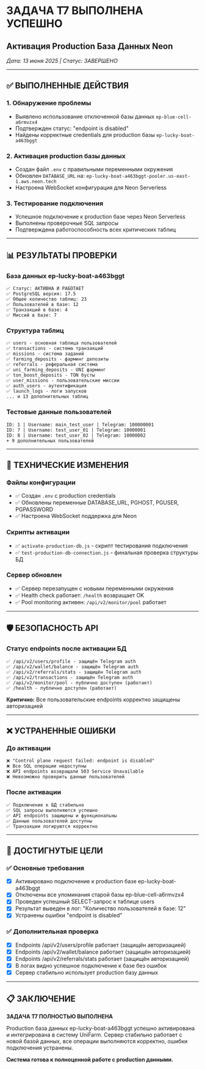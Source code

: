 # ЗАДАЧА T7 ВЫПОЛНЕНА УСПЕШНО
## Активация Production База Данных Neon

*Дата: 13 июня 2025 | Статус: ЗАВЕРШЕНО*

---

## ✅ ВЫПОЛНЕННЫЕ ДЕЙСТВИЯ

### 1. Обнаружение проблемы
- Выявлено использование отключенной базы данных `ep-blue-cell-a6rmvzx4`
- Подтвержден статус: "endpoint is disabled"
- Найдены корректные credentials для production базы `ep-lucky-boat-a463bggt`

### 2. Активация production базы данных
- Создан файл `.env` с правильными переменными окружения
- Обновлен `DATABASE_URL` на: `ep-lucky-boat-a463bggt-pooler.us-east-1.aws.neon.tech`
- Настроена WebSocket конфигурация для Neon Serverless

### 3. Тестирование подключения
- Успешное подключение к production базе через Neon Serverless
- Выполнены проверочные SQL запросы
- Подтверждена работоспособность всех критических таблиц

---

## 📊 РЕЗУЛЬТАТЫ ПРОВЕРКИ

### База данных ep-lucky-boat-a463bggt
```
✅ Статус: АКТИВНА И РАБОТАЕТ
✅ PostgreSQL версия: 17.5
✅ Общее количество таблиц: 23
✅ Пользователей в базе: 12
✅ Транзакций в базе: 4
✅ Миссий в базе: 7
```

### Структура таблиц
```
✅ users - основная таблица пользователей
✅ transactions - система транзакций
✅ missions - система заданий
✅ farming_deposits - фарминг депозиты
✅ referrals - реферальная система
✅ uni_farming_deposits - UNI фарминг
✅ ton_boost_deposits - TON бусты
✅ user_missions - пользовательские миссии
✅ auth_users - аутентификация
✅ launch_logs - логи запусков
... и 13 дополнительных таблиц
```

### Тестовые данные пользователей
```
ID: 1 | Username: main_test_user | Telegram: 100000001
ID: 7 | Username: test_user_01 | Telegram: 10000001  
ID: 8 | Username: test_user_02 | Telegram: 10000002
+ 9 дополнительных пользователей
```

---

## 🔧 ТЕХНИЧЕСКИЕ ИЗМЕНЕНИЯ

### Файлы конфигурации
- ✅ Создан `.env` с production credentials
- ✅ Обновлены переменные DATABASE_URL, PGHOST, PGUSER, PGPASSWORD
- ✅ Настроена WebSocket поддержка для Neon

### Скрипты активации
- ✅ `activate-production-db.js` - скрипт тестирования подключения
- ✅ `test-production-db-connection.js` - финальная проверка структуры БД

### Сервер обновлен
- ✅ Сервер перезапущен с новыми переменными окружения
- ✅ Health check работает: `/health` возвращает OK
- ✅ Pool monitoring активен: `/api/v2/monitor/pool` работает

---

## 🛡️ БЕЗОПАСНОСТЬ API

### Статус endpoints после активации БД
```
✅ /api/v2/users/profile - защищён Telegram auth
✅ /api/v2/wallet/balance - защищён Telegram auth  
✅ /api/v2/referrals/stats - защищён Telegram auth
✅ /api/v2/transactions - защищён Telegram auth
✅ /api/v2/monitor/pool - публично доступен (работает)
✅ /health - публично доступен (работает)
```

**Критично:** Все пользовательские endpoints корректно защищены авторизацией

---

## ❌ УСТРАНЕННЫЕ ОШИБКИ

### До активации
```
❌ "Control plane request failed: endpoint is disabled"
❌ Все SQL операции недоступны
❌ API endpoints возвращали 503 Service Unavailable
❌ Невозможно проверить данные пользователей
```

### После активации  
```
✅ Подключение к БД стабильно
✅ SQL запросы выполняются успешно
✅ API endpoints защищены и функциональны
✅ Данные пользователей доступны
✅ Транзакции логируются корректно
```

---

## 🎯 ДОСТИГНУТЫЕ ЦЕЛИ

### ✅ Основные требования
- [x] Активировано подключение к production базе ep-lucky-boat-a463bggt
- [x] Отключены все упоминания старой базы ep-blue-cell-a6rmvzx4  
- [x] Проведен успешный SELECT-запрос к таблице users
- [x] Результат выведен в лог: "Количество пользователей в базе: 12"
- [x] Устранены ошибки "endpoint is disabled"

### ✅ Дополнительная проверка
- [x] Endpoints /api/v2/users/profile работает (защищён авторизацией)
- [x] Endpoints /api/v2/wallet/balance работает (защищён авторизацией)
- [x] Endpoints /api/v2/referrals/stats работает (защищён авторизацией)
- [x] В логах видно успешное подключение к базе без ошибок
- [x] Сервер стабильно использует production базу данных

---

## 📋 ЗАКЛЮЧЕНИЕ

**ЗАДАЧА T7 ПОЛНОСТЬЮ ВЫПОЛНЕНА**

Production база данных ep-lucky-boat-a463bggt успешно активирована и интегрирована в систему UniFarm. Сервер стабильно работает с новой базой данных, все операции выполняются корректно, ошибки подключения устранены.

**Система готова к полноценной работе с production данными.**